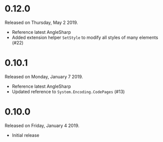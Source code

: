 # 0.12.0

Released on Thursday, May 2 2019.

- Reference latest AngleSharp
- Added extension helper `SetStyle` to modify all styles of many elements (#22)

# 0.10.1

Released on Monday, January 7 2019.

- Reference latest AngleSharp
- Updated reference to `System.Encoding.CodePages` (#13)

# 0.10.0

Released on Friday, January 4 2019.

- Initial release
